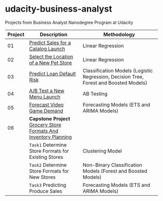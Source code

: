 # udacity-business-analyst
Projects from Business Analyst Nanodegree Program at Udacity

Project | Description | Methodology
------------ | ------------- | -------------
01 | <a href="https://github.com/ayumiohashi/udacity-business-analyst/tree/master/01-predict-sales-for-a-catelog-launch">Predict Sales for a Catalog Launch</a> | Linear Regression
02 | <a href="https://github.com/ayumiohashi/udacity-business-analyst/tree/master/02-select-location-of-a-new-pet-store">Select the Location of a New Pet Store</a> | Linear Regression
03 | <a href="https://github.com/ayumiohashi/udacity-business-analyst/tree/master/03-predict-loan-default-risk">Predict Loan Default Risk</a> | Classification Models (Logistic Regression, Decision Tree, Forest and Boosted Models)
04 | <a href="https://github.com/ayumiohashi/udacity-business-analyst/tree/master/04-ab-test-a-new-menu-launch">A/B Test a New Menu Launch</a> | AB Testing
05 | <a href="https://github.com/ayumiohashi/udacity-business-analyst/tree/master/05-forecast-video-game-demand">Forecast Video Game Demand</a> | Forecasting Models (ETS and ARIMA Models)
06 | <b>Capstone Project</b></br><a href="https://github.com/ayumiohashi/udacity-business-analyst/tree/master/06-grocery-store-formats-and-inventory-planning">Grocery Store Formats And Inventory Planning</a> | &nbsp;
&nbsp; | `Task1` Determine Store Formats for Existing Stores | Clustering Model
&nbsp; | `Task2` Determine Store Formats for New Stores | Non-Binary Classification Models (Forest and Boosted Models)
&nbsp; | `Task3` Predicting Produce Sales | Forecasting Models (ETS and ARIMA Models)
